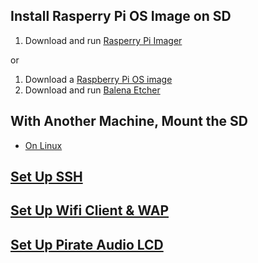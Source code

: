 ## Install Rasperry Pi OS Image on SD
1. Download and run [Rasperry Pi Imager](https://www.raspberrypi.com/software/)

or 

1. Download a [Raspberry Pi OS image](https://www.raspberrypi.com/software/operating-systems/)
2. Download and run [Balena Etcher](https://www.balena.io/etcher)

## With Another Machine, Mount the SD
- [On Linux](<../Bash_scripts/storage_management.md>)

## [Set Up SSH](./SSH_Setup.md)

## [Set Up Wifi Client & WAP](./wifi_and_WAP.md)

## [Set Up Pirate Audio LCD](./Pi0w_LCD_Stuff/)